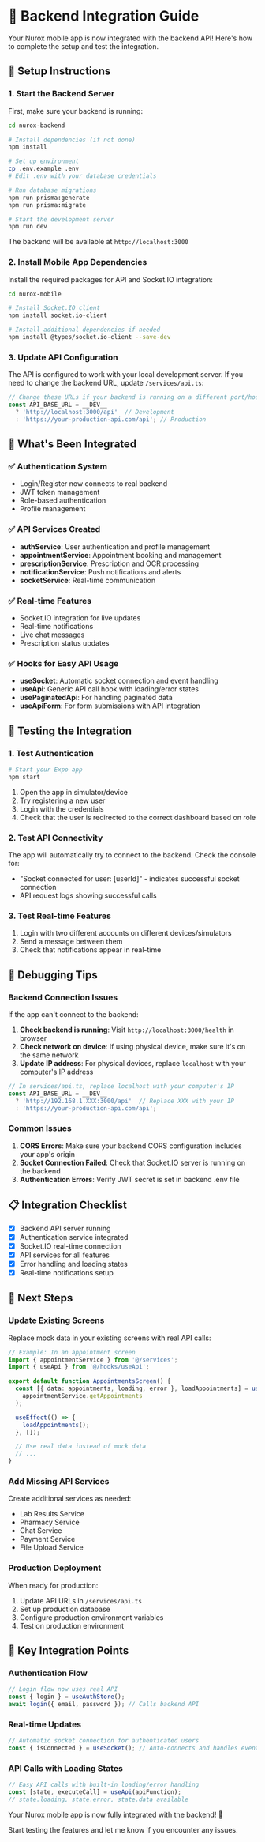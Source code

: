 # 🔗 Backend Integration Guide

Your Nurox mobile app is now integrated with the backend API! Here's how to complete the setup and test the integration.

## 🚀 Setup Instructions

### 1. Start the Backend Server

First, make sure your backend is running:

```bash
cd nurox-backend

# Install dependencies (if not done)
npm install

# Set up environment
cp .env.example .env
# Edit .env with your database credentials

# Run database migrations
npm run prisma:generate
npm run prisma:migrate

# Start the development server
npm run dev
```

The backend will be available at `http://localhost:3000`

### 2. Install Mobile App Dependencies

Install the required packages for API and Socket.IO integration:

```bash
cd nurox-mobile

# Install Socket.IO client
npm install socket.io-client

# Install additional dependencies if needed
npm install @types/socket.io-client --save-dev
```

### 3. Update API Configuration

The API is configured to work with your local development server. If you need to change the backend URL, update `/services/api.ts`:

```typescript
// Change these URLs if your backend is running on a different port/host
const API_BASE_URL = __DEV__ 
  ? 'http://localhost:3000/api'  // Development
  : 'https://your-production-api.com/api'; // Production
```

## 📱 What's Been Integrated

### ✅ Authentication System
- Login/Register now connects to real backend
- JWT token management
- Role-based authentication
- Profile management

### ✅ API Services Created
- **authService**: User authentication and profile management
- **appointmentService**: Appointment booking and management
- **prescriptionService**: Prescription and OCR processing
- **notificationService**: Push notifications and alerts
- **socketService**: Real-time communication

### ✅ Real-time Features
- Socket.IO integration for live updates
- Real-time notifications
- Live chat messages
- Prescription status updates

### ✅ Hooks for Easy API Usage
- **useSocket**: Automatic socket connection and event handling
- **useApi**: Generic API call hook with loading/error states
- **usePaginatedApi**: For handling paginated data
- **useApiForm**: For form submissions with API integration

## 🧪 Testing the Integration

### 1. Test Authentication
```bash
# Start your Expo app
npm start
```

1. Open the app in simulator/device
2. Try registering a new user
3. Login with the credentials
4. Check that the user is redirected to the correct dashboard based on role

### 2. Test API Connectivity
The app will automatically try to connect to the backend. Check the console for:
- "Socket connected for user: [userId]" - indicates successful socket connection
- API request logs showing successful calls

### 3. Test Real-time Features
1. Login with two different accounts on different devices/simulators
2. Send a message between them
3. Check that notifications appear in real-time

## 🔧 Debugging Tips

### Backend Connection Issues
If the app can't connect to the backend:

1. **Check backend is running**: Visit `http://localhost:3000/health` in browser
2. **Check network on device**: If using physical device, make sure it's on the same network
3. **Update IP address**: For physical devices, replace `localhost` with your computer's IP address

```typescript
// In services/api.ts, replace localhost with your computer's IP
const API_BASE_URL = __DEV__ 
  ? 'http://192.168.1.XXX:3000/api'  // Replace XXX with your IP
  : 'https://your-production-api.com/api';
```

### Common Issues

1. **CORS Errors**: Make sure your backend CORS configuration includes your app's origin
2. **Socket Connection Failed**: Check that Socket.IO server is running on the backend
3. **Authentication Errors**: Verify JWT secret is set in backend .env file

## 📋 Integration Checklist

- [x] Backend API server running
- [x] Authentication service integrated
- [x] Socket.IO real-time connection
- [x] API services for all features
- [x] Error handling and loading states
- [x] Real-time notifications setup

## 🔄 Next Steps

### Update Existing Screens
Replace mock data in your existing screens with real API calls:

```typescript
// Example: In an appointment screen
import { appointmentService } from '@/services';
import { useApi } from '@/hooks/useApi';

export default function AppointmentsScreen() {
  const [{ data: appointments, loading, error }, loadAppointments] = useApi(
    appointmentService.getAppointments
  );

  useEffect(() => {
    loadAppointments();
  }, []);

  // Use real data instead of mock data
  // ...
}
```

### Add Missing API Services
Create additional services as needed:
- Lab Results Service
- Pharmacy Service  
- Chat Service
- Payment Service
- File Upload Service

### Production Deployment
When ready for production:
1. Update API URLs in `/services/api.ts`
2. Set up production database
3. Configure production environment variables
4. Test on production environment

## 🎯 Key Integration Points

### Authentication Flow
```typescript
// Login flow now uses real API
const { login } = useAuthStore();
await login({ email, password }); // Calls backend API
```

### Real-time Updates
```typescript
// Automatic socket connection for authenticated users
const { isConnected } = useSocket(); // Auto-connects and handles events
```

### API Calls with Loading States
```typescript
// Easy API calls with built-in loading/error handling
const [state, executeCall] = useApi(apiFunction);
// state.loading, state.error, state.data available
```

Your Nurox mobile app is now fully integrated with the backend! 🎉

Start testing the features and let me know if you encounter any issues.